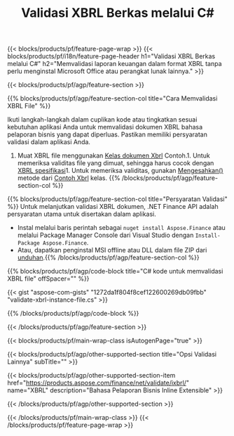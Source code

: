﻿---
title: Validasi XBRL Berkas melalui C#
description: Contoh kode untuk XBRL validasi file. Gunakan kode contoh API untuk memvalidasi berkas XBRL kumpulan dalam aplikasi berbasis .NET. 
url: /id/net/validate/xbrl/
family: finance
platformtag: net
feature: validate
informat: XBRL
outformat: 
otherformats: 
---
{{< blocks/products/pf/feature-page-wrap >}}
{{< blocks/products/pf/i18n/feature-page-header h1="Validasi XBRL Berkas melalui C#" h2="Memvalidasi laporan keuangan dalam format XBRL tanpa perlu menginstal Microsoft Office atau perangkat lunak lainnya." >}}

{{< blocks/products/pf/agp/feature-section >}}

{{% blocks/products/pf/agp/feature-section-col title="Cara Memvalidasi XBRL File" %}}

Ikuti langkah-langkah dalam cuplikan kode atau tingkatkan sesuai kebutuhan aplikasi Anda untuk memvalidasi dokumen XBRL bahasa pelaporan bisnis yang dapat diperluas. Pastikan memiliki persyaratan validasi dalam aplikasi Anda.

1. Muat XBRL file menggunakan [Kelas dokumen Xbrl](https://apireference.aspose.com/finance/net/aspose.finance.xbrl/xbrldocument) Contoh.1. Untuk memeriksa validitas file yang dimuat, sehingga harus cocok dengan [XBRL spesifikasi](http://www.xbrl.org/specification/inlinexbrl-part1/rec-2013-11-18/inlinexbrl-part1-rec-2013-11-18.html)1. Untuk memeriksa validitas, gunakan [Mengesahkan()](https://apireference.aspose.com/finance/net/aspose.finance.xbrl/xbrlinstance/methods/validate) metode dari [Contoh Xbrl](https://apireference.aspose.com/finance/net/aspose.finance.xbrl/xbrlinstance) kelas.
{{% /blocks/products/pf/agp/feature-section-col %}}

{{% blocks/products/pf/agp/feature-section-col title="Persyaratan Validasi" %}}
Untuk melanjutkan validasi XBRL dokumen, .NET Finance API adalah persyaratan utama untuk disertakan dalam aplikasi. 
- Instal melalui baris perintah sebagai ```nuget install Aspose.Finance``` atau melalui Package Manager Console dari Visual Studio dengan ```Install-Package Aspose.Finance```.
- Atau, dapatkan penginstal MSI offline atau DLL dalam file ZIP dari [unduhan](https://downloads.aspose.com/finance/net).{{% /blocks/products/pf/agp/feature-section-col %}}

{{% blocks/products/pf/agp/code-block title="C# kode untuk memvalidasi XBRL file" offSpacer="" %}}

{{< gist "aspose-com-gists" "1272da1f804f8cef122600269db09fbb" "validate-xbrl-instance-file.cs" >}}

{{% /blocks/products/pf/agp/code-block %}}

{{< /blocks/products/pf/agp/feature-section >}}

{{< blocks/products/pf/main-wrap-class isAutogenPage="true" >}}

{{< blocks/products/pf/agp/other-supported-section title="Opsi Validasi Lainnya" subTitle="" >}}

{{< blocks/products/pf/agp/other-supported-section-item href="https://products.aspose.com/finance/net/validate/ixbrl/" name="XBRL" description="Bahasa Pelaporan Bisnis Inline Extensible" >}}

{{< /blocks/products/pf/agp/other-supported-section >}}

{{< /blocks/products/pf/main-wrap-class >}}
{{< /blocks/products/pf/feature-page-wrap >}}